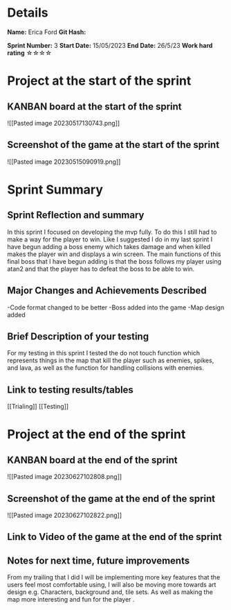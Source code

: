 
# Details
**Name:**
Erica Ford
**Git Hash:**

**Sprint Number:**
3
**Start Date:**
15/05/2023
**End Date:**
26/5/23
**Work hard rating**
☆☆☆☆

# Project at the start of the sprint
## **KANBAN board at the start of the sprint**
![[Pasted image 20230517130743.png]]
## **Screenshot of the game at the start of the sprint**
![[Pasted image 20230515090919.png]]
# Sprint Summary
## **Sprint Reflection and summary**
In this sprint I focused on developing the mvp fully. To do this I still had to make a way for the player to win. Like I suggested I do in my last sprint I have begun adding a boss enemy which takes damage and when killed makes the player win and displays a win screen. 
The main functions of this final boss that I have begun adding is that the boss follows my player using atan2 and that the player has to defeat the boss to be able to win.


## **Major Changes and Achievements Described**
-Code format changed to be better
-Boss added into the game
-Map design added


## **Brief Description of your testing**
For my testing in this sprint I tested the do not touch function which represents things in the map that kill the player such as enemies, spikes, and lava, as well as the function for handling collisions with enemies. 

## **Link to testing results/tables**
[[Trialing]]
[[Testing]]
# Project at the end of the sprint
## **KANBAN board at the end of the sprint**
![[Pasted image 20230627102808.png]]
## **Screenshot of the game at the end of the sprint**
![[Pasted image 20230627102822.png]]
## Link to **Video of the game at the end of the sprint**


## **Notes for next time, future improvements**
From my trailing  that I did I will be implementing more key features that the users feel most comfortable using, I will also be moving more towards art design e.g. Characters, background and, tile sets. As well as making the map more interesting and fun for the player .
